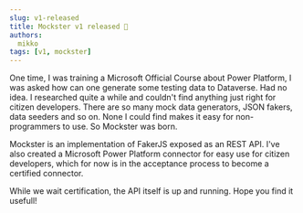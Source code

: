 ```yaml
---
slug: v1-released
title: Mockster v1 released 🚀
authors:
  mikko
tags: [v1, mockster]
---
```


One time, I was training a Microsoft Official Course about Power Platform, I was asked how can one generate some testing data to Dataverse. Had no idea. I researched quite a while and couldn't find anything just right for citizen developers. There are so many mock data generators, JSON fakers, data seeders and so on. None I could find makes it easy for non-programmers to use. So Mockster was born.

Mockster is an implementation of FakerJS exposed as an REST API. I've also created a Microsoft Power Platform connector for easy use for citizen developers, which for now is in the acceptance process to become a certified connector.

While we wait certification, the API itself is up and running. Hope you find it usefull!

